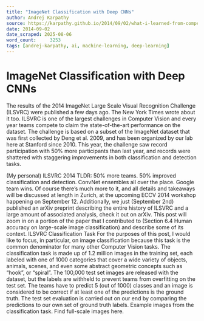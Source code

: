 ```yaml
---
title: "ImageNet Classification with Deep CNNs"
author: Andrej Karpathy
source: https://karpathy.github.io/2014/09/02/what-i-learned-from-competing-against-a-convnet-on-imagenet/
date: 2014-09-02
date_scraped: 2025-08-06
word_count:     3253
tags: [andrej-karpathy, ai, machine-learning, deep-learning]
---
```


# ImageNet Classification with Deep CNNs

The results of the 2014 ImageNet Large Scale Visual Recognition Challenge (ILSVRC) were published a few days ago. The New York Times wrote about it too. ILSVRC is one of the largest challenges in Computer Vision and every year teams compete to claim the state-of-the-art performance on the dataset. The challenge is based on a subset of the ImageNet dataset that was first collected by Deng et al. 2009, and has been organized by our lab here at Stanford since 2010. This year, the challenge saw record participation with 50% more participants than last year, and records were shattered with staggering improvements in both classification and detection tasks.
> 
(My personal) ILSVRC 2014 TLDR: 50% more teams. 50% improved classification and detection. ConvNet ensembles all over the place. Google team wins.
Of course there’s much more to it, and all details and takeaways will be discussed at length in Zurich, at the upcoming ECCV 2014 workshop happening on September 12.
Additionally, we just (September 2nd) published an arXiv preprint describing the entire history of ILSVRC and a large amount of associated analysis, check it out on arXiv. This post will zoom in on a portion of the paper that I contributed to (Section 6.4 Human accuracy on large-scale image classification) and describe some of its context.
ILSVRC Classification Task
For the purposes of this post, I would like to focus, in particular, on image classification because this task is the common denominator for many other Computer Vision tasks. The classification task is made up of 1.2 million images in the training set, each labeled with one of 1000 categories that cover a wide variety of objects, animals, scenes, and even some abstract geometric concepts such as “hook”, or “spiral”. The 100,000 test set images are released with the dataset, but the labels are withheld to prevent teams from overfitting on the test set. The teams have to predict 5 (out of 1000) classes and an image is considered to be correct if at least one of the predictions is the ground truth. The test set evaluation is carried out on our end by comparing the predictions to our own set of ground truth labels.
Example images from the classification task. Find full-scale images here.